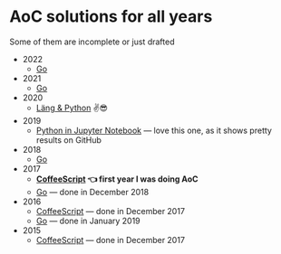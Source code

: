 # AoC solutions for all years

Some of them are incomplete or just drafted

* 2022
  * [Go](https://github.com/metalim/metalim.adventofcode.2022.go)
* 2021
  * [Go](https://github.com/metalim/metalim.adventofcode.2021.go)
* 2020
  * [Läng & Python](https://github.com/metalim/metalim.adventofcode.2020.lang) ✌😎
* 2019
  * [Python in Jupyter Notebook](https://github.com/metalim/metalim.adventofcode.2019.python) — love this one, as it shows pretty results on GitHub
* 2018
  * [Go](https://github.com/metalim/metalim.adventofcode.2018.go)
* 2017
  * **[CoffeeScript](https://github.com/metalim/metalim.adventofcode.2017) 👈 first year I was doing AoC**
  * [Go](https://github.com/metalim/metalim.adventofcode.2017.go) — done in December 2018
* 2016
  * [CoffeeScript](https://github.com/metalim/metalim.adventofcode.2016) — done in December 2017
  * [Go](https://github.com/metalim/metalim.adventofcode.2016.go) — done in January 2019
* 2015
  * [CoffeeScript](https://github.com/metalim/metalim.adventofcode.2015) — done in December 2017
